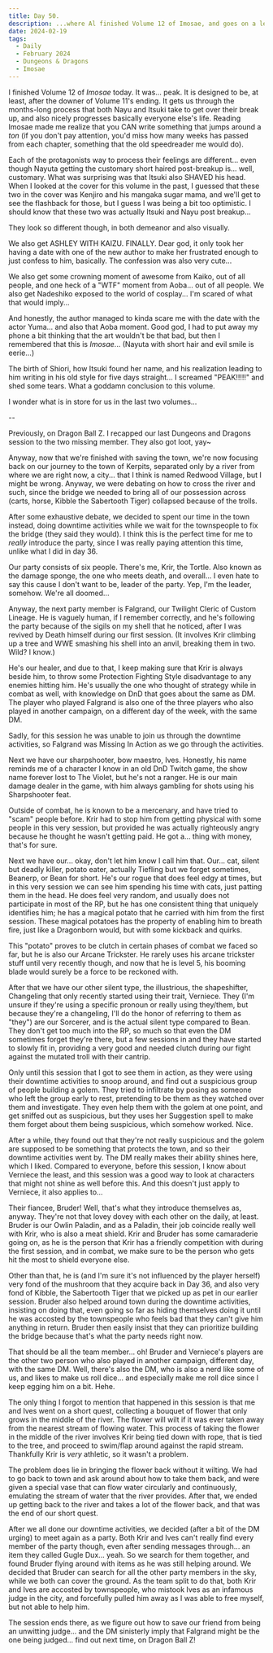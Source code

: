 ```yaml
---
title: Day 50.
description: ...where Al finished Volume 12 of Imosae, and goes on a length about each member of his party in Dungeons and Dragons campaign.
date: 2024-02-19
tags: 
  - Daily
  - February 2024
  - Dungeons & Dragons
  - Imosae
---
```


I finished Volume 12 of *Imosae* today. It was... peak. It is designed to be, at least, after the downer of Volume 11's ending. It gets us through the months-long process that both Nayu and Itsuki take to get over their break up, and also nicely progresses basically everyone else's life. Reading Imosae made me realize that you CAN write something that jumps around a *ton* (if you don't pay attention, you'd miss how many weeks has passed from each chapter, something that the old speedreader me would do).

Each of the protagonists way to process their feelings are different... even though Nayuta getting the customary short haired post-breakup is... well, customary. What was surprising was that Itsuki also SHAVED his head. When I looked at the cover for this volume in the past, I guessed that these two in the cover was Kenjiro and his mangaka sugar mama, and we'll get to see the flashback for those, but I guess I was being a bit too optimistic. I should know that these two was actually Itsuki and Nayu post breakup...

They look so different though, in both demeanor and also visually.

We also get ASHLEY WITH KAIZU. FINALLY. Dear god, it only took her having a date with one of the new author to make her frustrated enough to just confess to him, basically. The confession was also very cute...

We also get some crowning moment of awesome from Kaiko, out of all people, and one heck of a "WTF" moment from Aoba... out of all people. We also get Nadeshiko exposed to the world of cosplay... I'm scared of what that would imply...

And honestly, the author managed to kinda scare me with the date with the actor Yuma... and also that Aoba moment. Good god, I had to put away my phone a bit thinking that the art wouldn't be that bad, but then I remembered that this is *Imosae*... (Nayuta with short hair and evil smile is eerie...)

The birth of Shiori, how Itsuki found her name, and his realization leading to him writing in his old style for five days straight... I screamed "PEAK!!!!!" and shed some tears. What a goddamn conclusion to this volume.

I wonder what is in store for us in the last two volumes...

--

Previously, on Dragon Ball Z. I recapped our last Dungeons and Dragons session to the two missing member. They also got loot, yay~

Anyway, now that we're finished with saving the town, we're now focusing back on our journey to the town of Kerpits, separated only by a river from where we are right now, a city... that I think is named Redwood Village, but I might be wrong. Anyway, we were debating on how to cross the river and such, since the bridge we needed to bring all of our possession across (carts, horse, Kibble the Sabertooth Tiger) collapsed because of the trolls.

After some exhaustive debate, we decided to spent our time in the town instead, doing downtime activities while we wait for the townspeople to fix the bridge (they said they would). I think this is the perfect time for me to *really* introduce the party, since I was really paying attention this time, unlike what I did in day 36.

Our party consists of six people. There's me, Krir, the Tortle. Also known as the damage sponge, the one who meets death, and overall... I even hate to say this cause I don't want to be, leader of the party. Yep, I'm the leader, somehow. We're all doomed...

Anyway, the next party member is Falgrand, our Twilight Cleric of Custom Lineage. He is vaguely human, if I remember correctly, and he's following the party because of the sigils on my shell that he noticed, after I was revived by Death himself during our first session. (It involves Krir climbing up a tree and WWE smashing his shell into an anvil, breaking them in two. Wild? I know.) 

He's our healer, and due to that, I keep making sure that Krir is always beside him, to throw some Protection Fighting Style disadvantage to any enemies hitting him. He's usually the one who thought of strategy while in combat as well, with knowledge on DnD that goes about the same as DM. The player who played Falgrand is also one of the three players who also played in another campaign, on a different day of the week, with the same DM.

Sadly, for this session he was unable to join us through the downtime activities, so Falgrand was Missing In Action as we go through the activities.

Next we have our sharpshooter, bow maestro, Ives. Honestly, his name reminds me of a character I know in an old DnD Twitch game, the show name forever lost to The Violet, but he's not a ranger. He is our main damage dealer in the game, with him always gambling for shots using his Sharpshooter feat. 

Outside of combat, he is known to be a mercenary, and have tried to "scam" people before. Krir had to stop him from getting physical with some people in this very session, but provided he was actually righteously angry because he thought he wasn't getting paid. He got a... thing with money, that's for sure.

Next we have our... okay, don't let him know I call him that. Our... cat, silent but deadly killer, potato eater, actually Tiefling but we forget sometimes, Beanerp, or Bean for short. He's our rogue that does feel edgy at times, but in this very session we can see him spending his time with cats, just patting them in the head. He does feel very random, and usually does not participate in most of the RP, but he has one consistent thing that uniquely identifies him; he has a magical potato that he carried with him from the first session. These magical potatoes has the property of enabling him to breath fire, just like a Dragonborn would, but with some kickback and quirks.

This "potato" proves to be clutch in certain phases of combat we faced so far, but he is also our Arcane Trickster. He rarely uses his arcane trickster stuff until very recently though, and now that he is level 5, his booming blade would surely be a force to be reckoned with.

After that we have our other silent type, the illustrious, the shapeshifter, Changeling that only recently started using their trait, Verniece. They (I'm unsure if they're using a specific pronoun or really using they/them, but because they're a changeling, I'll do the honor of referring to them as "they") are our Sorcerer, and is the actual silent type compared to Bean. They don't get too much into the RP, so much so that even the DM sometimes forget they're there, but a few sessions in and they have started to slowly fit in, providing a very good and needed clutch during our fight against the mutated troll with their cantrip.

Only until this session that I got to see them in action, as they were using their downtime activities to snoop around, and find out a suspicious group of people building a golem. They tried to infiltrate by posing as someone who left the group early to rest, pretending to be them as they watched over them and investigate. They even help them with the golem at one point, and get sniffed out as suspicious, but they uses her Suggestion spell to make them forget about them being suspicious, which somehow worked. Nice.

After a while, they found out that they're not really suspicious and the golem are supposed to be something that protects the town, and so their downtime activities went by. The DM really makes their ability shines here, which I liked. Compared to everyone, before this session, I know about Verniece the least, and this session was a good way to look at characters that might not shine as well before this. And this doesn't just apply to Verniece, it also applies to...

Their fiancee, Bruder! Well, that's what they introduce themselves as, anyway. They're not that lovey dovey with each other on the daily, at least. Bruder is our Owlin Paladin, and as a Paladin, their job coincide really well with Krir, who is also a meat shield. Krir and Bruder has some camaraderie going on, as he is the person that Krir has a friendly competition with during the first session, and in combat, we make sure to be the person who gets hit the most to shield everyone else. 

Other than that, he is (and I'm sure it's not influenced by the player herself) very fond of the mushroom that they acquire back in Day 36, and also very fond of Kibble, the Sabertooth Tiger that we picked up as pet in our earlier session. Bruder also helped around town during the downtime activities, insisting on doing that, even going so far as hiding themselves doing it until he was accosted by the townspeople who feels bad that they can't give him anything in return. Bruder then easily insist that they can prioritize building the bridge because that's what the party needs right now.

That should be all the team member... oh! Bruder and Verniece's players are the other two person who also played in another campaign, different day, with the same DM. Well, there's also the DM, who is also a nerd like some of us, and likes to make us roll dice... and especially make me roll dice since I keep egging him on a bit. Hehe.

The only thing I forgot to mention that happened in this session is that me and Ives went on a short quest, collecting a bouquet of flower that only grows in the middle of the river. The flower will wilt if it was ever taken away from the nearest stream of flowing water. This process of taking the flower in the middle of the river involves Krir being tied down with rope, that is tied to the tree, and proceed to swim/flap around against the rapid stream. Thankfully Krir is *very* athletic, so it wasn't a problem.

The problem does lie in bringing the flower back without it wilting. We had to go back to town and ask around about how to take them back, and were given a special vase that can flow water circularly and continuously, emulating the stream of water that the river provides. After that, we ended up getting back to the river and takes a lot of the flower back, and that was the end of our short quest.

After we all done our downtime activities, we decided (after a bit of the DM urging) to meet again as a party. Both Krir and Ives can't really find every member of the party though, even after sending messages through... an item they called Gugle Dux... yeah. So we search for them together, and found Bruder flying around with items as he was still helping around. We decided that Bruder can search for all the other party members in the sky, while we both can cover the ground. As the team split to do that, both Krir and Ives are accosted by townspeople, who mistook Ives as an infamous judge in the city, and forcefully pulled him away as I was able to free myself, but not able to help him.

The session ends there, as we figure out how to save our friend from being an unwitting judge... and the DM sinisterly imply that Falgrand might be the one being judged... find out next time, on Dragon Ball Z!

